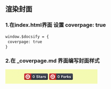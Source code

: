 ## 渲染封面 

### 1.在index.html界面 设置 coverpage: true
```script
window.$docsify = {
 coverpage: true
}
```
### 2.在 _coverpage.md 界面编写封面样式
![](../../assets/img/learn-that/badge徽章.png)
